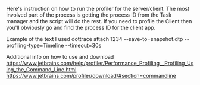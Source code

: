 Here's instruction on how to run the profiler for the server/client. The most involved part of the process is getting the process ID from the Task manager and the script will do the rest. If you need to profile the Client then you'll obviously go and find the process ID for the client app.

Example of the text I used
dottrace attach 1234 --save-to=snapshot.dtp --profiling-type=Timeline --timeout=30s

Additional info on how to use and download
https://www.jetbrains.com/help/profiler/Performance_Profiling__Profiling_Using_the_Command_Line.html 
https://www.jetbrains.com/profiler/download/#section=commandline 